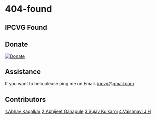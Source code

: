 # 404-found
## IPCVG Found

## Donate
[![Donate](https://img.shields.io/badge/Donate-PayPal-green.svg)](http://www.paypal.me/abhaykagalkar)


## Assistance
If you want to help please ping me on Email.
ipcvg@gmail.com

## Contributors

[1.Abhay Kagalkar](http://www.codesexplorer.com/p/about.html)
[2.Abhijeet Ganapule](http://www.codesexplorer.com/p/about.html)
[3.Sujay Kulkarni](http://www.codesexplorer.com/p/about.html)
[4.Vaishnavi J H](http://www.codesexplorer.com/p/about.html)
